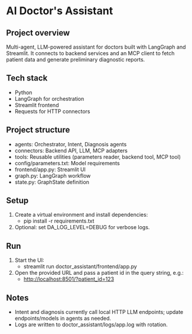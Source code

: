 AI Doctor's Assistant
=====================

Project overview
----------------

Multi-agent, LLM-powered assistant for doctors built with LangGraph and Streamlit. It connects to backend services and an MCP client to fetch patient data and generate preliminary diagnostic reports.

Tech stack
---------

- Python
- LangGraph for orchestration
- Streamlit frontend
- Requests for HTTP connectors

Project structure
-----------------

- agents: Orchestrator, Intent, Diagnosis agents
- connectors: Backend API, LLM, MCP adapters
- tools: Reusable utilities (parameters reader, backend tool, MCP tool)
- config/parameters.txt: Model requirements
- frontend/app.py: Streamlit UI
- graph.py: LangGraph workflow
- state.py: GraphState definition

Setup
-----

1. Create a virtual environment and install dependencies:
   - pip install -r requirements.txt
2. Optional: set DA_LOG_LEVEL=DEBUG for verbose logs.

Run
---

1. Start the UI:
   - streamlit run doctor_assistant/frontend/app.py
2. Open the provided URL and pass a patient id in the query string, e.g.:
   - [http://localhost:8501/?patient_id=123](http://localhost:8501/?patient_id=123)

Notes
-----

- Intent and diagnosis currently call local HTTP LLM endpoints; update endpoints/models in agents as needed.
- Logs are written to doctor_assistant/logs/app.log with rotation.
